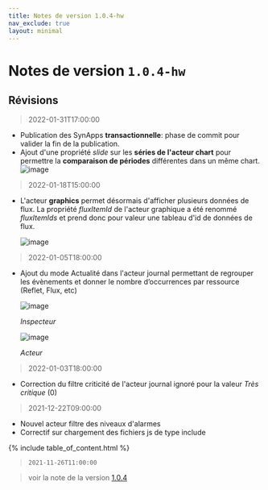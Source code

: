 ```yaml
---
title: Notes de version 1.0.4-hw
nav_exclude: true
layout: minimal
---
```


# Notes de version `1.0.4-hw`

## Révisions

> 2022-01-31T17:00:00

- Publication des SynApps **transactionnelle**: phase de commit pour valider la fin de la publication.
- Ajout d'une propriété _slide_ sur les **séries de l'acteur chart** pour permettre la **comparaison de périodes** différentes dans un même chart.
  ![image](https://user-images.githubusercontent.com/9974702/151934995-5ec17686-0ce3-4ea9-bbd8-31a6dc444cb8.png)

> 2022-01-18T15:00:00

- L'acteur **graphics** permet désormais d'afficher plusieurs données de flux. La propriété _fluxItemId_ de l'acteur graphique a été renommé _fluxItemIds_ et prend donc pour valeur une tableau d'id de données de flux.

  ![image](https://user-images.githubusercontent.com/9974702/149958143-fe0be82a-fc3c-4c6f-b203-6fde9c3ea770.png)

> 2022-01-05T18:00:00
- Ajout du mode Actualité dans l'acteur journal permettant de regrouper les évènements et donner le nombre d’occurrences par ressource (Reflet, Flux, etc)

  ![image](https://user-images.githubusercontent.com/9974702/148261839-e8b52643-fbb0-4a82-8981-e5b9df200d48.png)

  _Inspecteur_

  ![image](https://user-images.githubusercontent.com/9974702/148261671-ec956743-c667-44df-bbf0-73290dd3c4d9.png)

  _Acteur_

> 2022-01-03T18:00:00
- Correction du filtre criticité de l'acteur journal ignoré pour la valeur _Très critique_ (0)

> 2021-12-22T09:00:00
- Nouvel acteur filtre des niveaux d'alarmes
- Correctif sur chargement des fichiers js de type include

{% include table_of_content.html %}

> `2021-11-26T11:00:00`


> voir la note de la version [1.0.4](./1.0.4.md)
